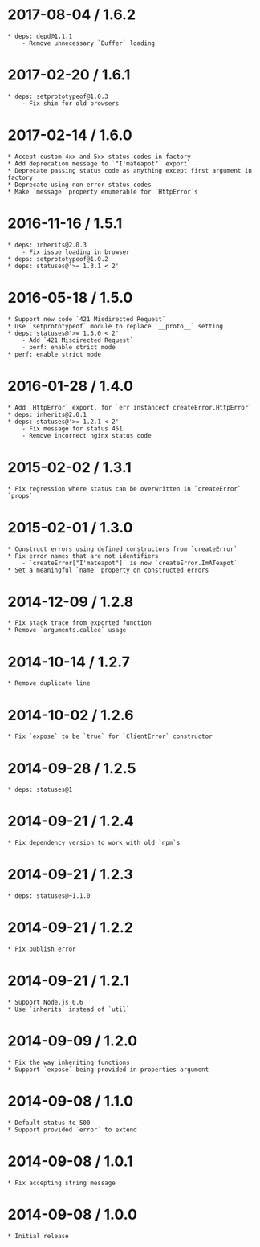 2017-08-04 / 1.6.2
==================

	* deps: depd@1.1.1
		- Remove unnecessary `Buffer` loading

2017-02-20 / 1.6.1
==================

	* deps: setprototypeof@1.0.3
		- Fix shim for old browsers

2017-02-14 / 1.6.0
==================

	* Accept custom 4xx and 5xx status codes in factory
	* Add deprecation message to `"I'mateapot"` export
	* Deprecate passing status code as anything except first argument in factory
	* Deprecate using non-error status codes
	* Make `message` property enumerable for `HttpError`s

2016-11-16 / 1.5.1
==================

	* deps: inherits@2.0.3
		- Fix issue loading in browser
	* deps: setprototypeof@1.0.2
	* deps: statuses@'>= 1.3.1 < 2'

2016-05-18 / 1.5.0
==================

	* Support new code `421 Misdirected Request`
	* Use `setprototypeof` module to replace `__proto__` setting
	* deps: statuses@'>= 1.3.0 < 2'
		- Add `421 Misdirected Request`
		- perf: enable strict mode
	* perf: enable strict mode

2016-01-28 / 1.4.0
==================

	* Add `HttpError` export, for `err instanceof createError.HttpError`
	* deps: inherits@2.0.1
	* deps: statuses@'>= 1.2.1 < 2'
		- Fix message for status 451
		- Remove incorrect nginx status code

2015-02-02 / 1.3.1
==================

	* Fix regression where status can be overwritten in `createError` `props`

2015-02-01 / 1.3.0
==================

	* Construct errors using defined constructors from `createError`
	* Fix error names that are not identifiers
		- `createError["I'mateapot"]` is now `createError.ImATeapot`
	* Set a meaningful `name` property on constructed errors

2014-12-09 / 1.2.8
==================

	* Fix stack trace from exported function
	* Remove `arguments.callee` usage

2014-10-14 / 1.2.7
==================

	* Remove duplicate line

2014-10-02 / 1.2.6
==================

	* Fix `expose` to be `true` for `ClientError` constructor

2014-09-28 / 1.2.5
==================

	* deps: statuses@1

2014-09-21 / 1.2.4
==================

	* Fix dependency version to work with old `npm`s

2014-09-21 / 1.2.3
==================

	* deps: statuses@~1.1.0

2014-09-21 / 1.2.2
==================

	* Fix publish error

2014-09-21 / 1.2.1
==================

	* Support Node.js 0.6
	* Use `inherits` instead of `util`

2014-09-09 / 1.2.0
==================

	* Fix the way inheriting functions
	* Support `expose` being provided in properties argument

2014-09-08 / 1.1.0
==================

	* Default status to 500
	* Support provided `error` to extend

2014-09-08 / 1.0.1
==================

	* Fix accepting string message

2014-09-08 / 1.0.0
==================

	* Initial release
